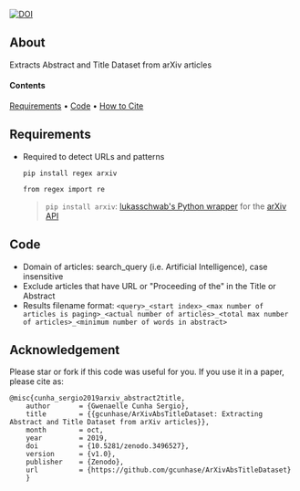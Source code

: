 [![DOI](https://zenodo.org/badge/128865634.svg)](https://zenodo.org/badge/latestdoi/128865634)

## About
Extracts Abstract and Title Dataset from arXiv articles

#### Contents
[Requirements](#requirements) • [Code](#code) • [How to Cite](#acknowledgement)

## Requirements
* Required to detect URLs and patterns
  ```
  pip install regex arxiv

  from regex import re
  ```
  > `pip install arxiv`: [lukasschwab's Python wrapper](https://github.com/lukasschwab/arxiv.py) for the [arXiv API](http://arxiv.org/help/api/index)

## Code
* Domain of articles: search_query (i.e. Artificial Intelligence), case insensitive
* Exclude articles that have URL or "Proceeding of the" in the Title or Abstract
* Results filename format: ```<query>_<start index>_<max number of articles is paging>_<actual number of articles>_<total max number of articles>_<minimum number of words in abstract>```

## Acknowledgement
Please star or fork if this code was useful for you. If you use it in a paper, please cite as:
```
@misc{cunha_sergio2019arxiv_abstract2title,
    author       = {Gwenaelle Cunha Sergio},
    title        = {{gcunhase/ArXivAbsTitleDataset: Extracting Abstract and Title Dataset from arXiv articles}},
    month        = oct,
    year         = 2019,
    doi          = {10.5281/zenodo.3496527},
    version      = {v1.0},
    publisher    = {Zenodo},
    url          = {https://github.com/gcunhase/ArXivAbsTitleDataset}
    }
```
